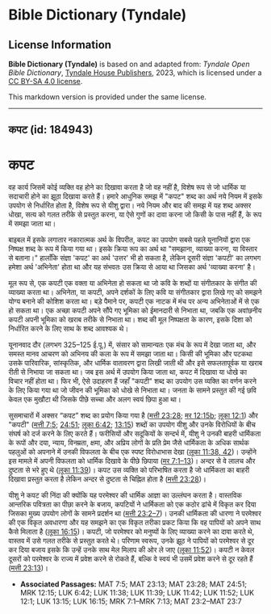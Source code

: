 # Bible Dictionary (Tyndale)

## License Information

**Bible Dictionary (Tyndale)** is based on and adapted from: _Tyndale Open Bible Dictionary_, [Tyndale House Publishers](https://tyndaleopenresources.com/), 2023, which is licensed under a [CC BY-SA 4.0 license](https://creativecommons.org/licenses/by-sa/4.0/legalcode.en).

This markdown version is provided under the same license.



--------------------------------

## कपट (id: 184943)

कपट
===

वह कार्य जिसमें कोई व्यक्ति वह होने का दिखावा करता है जो वह नहीं है, विशेष रूप से जो धार्मिक या सदाचारी होने का झूठा दिखावा करते हैं। हमारे आधुनिक समझ में "कपट" शब्द का अर्थ नये नियम में इसके उपयोग से निर्धारित होता है, विशेष रूप से यीशु द्वारा। नये नियम और बाद की समझ में यह शब्द अक्सर धोखा, सत्य को गलत तरीके से प्रस्तुत करना, या ऐसे गुणों का दावा करना जो किसी के पास नहीं हैं, के रूप में समझा जाता था।

बाइबल में इसके लगातार नकारात्मक अर्थ के विपरीत, कपट का उपयोग सबसे पहले यूनानियों द्वारा एक निष्पक्ष शब्द के रूप में किया गया था। इसके क्रिया रूप का अर्थ था "समझाना, व्याख्या करना, या विस्तार से बताना।" हालाँकि संज्ञा 'कपट' का अर्थ 'उत्तर' भी हो सकता है, लेकिन दूसरी संज्ञा 'कपटी' का लगभग हमेशा अर्थ 'अभिनेता' होता था और यह संभवतः उस क्रिया से आया था जिसका अर्थ 'व्याख्या करना' है।

मूल रूप से, एक कपटी एक वक्ता या अभिनेता हो सकता था जो कवि के शब्दों या संगीतकार के संगीत की व्याख्या करता था। अभिनेता, या कपटी, अपने दर्शकों के लिए कवि या संगीतकार द्वारा लिखे गए को समझने योग्य बनाने की कोशिश करता था। बड़े पैमाने पर, कपटी एक नाटक में मंच पर अन्य अभिनेताओं में से एक हो सकता था। एक अच्छा कपटी अपने सौंपे गए भूमिका को ईमानदारी से निभाता था, जबकि एक अवांछनीय कपटी अपनी भूमिका को खराब तरीके से निभाता था। शब्द की मूल निष्पक्षता के कारण, इसके दिशा को निर्धारित करने के लिए साथ के शब्द आवश्यक थे।

यूनानवाद दौर (लगभग 325–125 ई.पू.) में, संसार को सामान्यतः एक मंच के रूप में देखा जाता था, और समस्त मानव आचरण को अभिनय की कला के रूप में समझा जाता था। किसी की भूमिका और पटकथा उसके पारिवारिक, सांस्कृतिक, और धार्मिक वातावरण द्वारा लिखी जाती थी और इसे सफलतापूर्वक या खराब रीती से निभाया जा सकता था। जब इस अर्थ में उपयोग किया जाता था, कपट में दिखावा या धोखे का विचार नहीं होता था। फिर भी, ऐसे उदाहरण हैं जहाँ "कपटी" शब्द का उपयोग उस व्यक्ति का वर्णन करने के लिए किया गया था जो जीवन की भूमिका को धोखे से निभाता था। जनता के सामने प्रस्तुत की गई छवि केवल एक मुखौटा थी जिसके पीछे सच्चा और अलग स्वयं छिपा हुआ था।  
  
सुसमाचारों में अक्सर “कपट” शब्द का प्रयोग किया गया है ([मत्ती 23:28](https://ref.ly/Matt23:28); [मर 12:15b](https://ref.ly/Mark12:15); [लूका 12:1](https://ref.ly/Luke12:1)) और "कपटी" ([मत्ती 7:5](https://ref.ly/Matt7:5); [24:51](https://ref.ly/Matt24:51); [लूका 6:42](https://ref.ly/Luke6:42); [13:15](https://ref.ly/Luke13:15)) शब्दों का उपयोग यीशु और उनके विरोधियों के बीच संघर्ष को दर्ज करने के लिए करते हैं। फरीसियों और सदूकियों के सन्दर्भ में, यीशु ने उनकी बाहरी धार्मिकता के रूपों और दया, न्याय, विनम्रता, क्षमा, और अप्रिय लोगों के प्रति प्रेम जैसे धार्मिकता के अधिक सार्थक पहलुओं को अपनाने में उनकी विफलता के बीच एक स्पष्ट विरोधाभास देखा ([लूका 11:38, 42](https://ref.ly/Luke11:38,Luke11:42))। उन्होंने इस मामले में अपनी विफलता को धार्मिक दिखावे के पीछे छिपाया ([मर 7:1–13](https://ref.ly/Mark7:1-Mark7:13))। अन्दर से वे लालच और दुष्टता से भरे हुए थे ([लूका 11:39](https://ref.ly/Luke11:39))। कपट उस व्यक्ति को परिभाषित करता है जो धार्मिकता का बाहरी दिखावा प्रस्तुत करता है लेकिन अन्दर से दुष्टता से चिह्नित होता है ([मत्ती 23:28](https://ref.ly/Matt23:28))।

यीशु ने कपट की निंदा की क्योंकि यह परमेश्‍वर की धार्मिक आज्ञा का उल्लंघन करता है। वास्तविक आन्तरिक पवित्रता का पीछा करने के बजाय, कपटियों ने धार्मिकता को एक कठोर ढांचे में विकृत कर दिया जिसका मुख्य उपयोग लोगों के सामने प्रदर्शन था ([मत्ती 23:2–7](https://ref.ly/Matt23:2-Matt23:7))। उनकी धार्मिकता की धारणा ने परमेश्वर की एक विकृत अवधारणा और यह समझने का एक विकृत तरीका प्रकट किया कि वह पापियों को अपने साथ कैसे मिलाता है ([लूका 16:15](https://ref.ly/Luke16:15))। कपटी, जो परमेश्वर को मनुष्यों के लिए व्याख्या करने का दावा करते थे, वास्तव में उसे गलत तरीके से प्रस्तुत करते थे। परिणाम स्वरूप, उनके झूठ ने पापियों को परमेश्वर से दूर कर दिया बजाय इसके कि उन्हें उनके साथ मेल मिलाप की ओर ले जाए ([लूका 11:52](https://ref.ly/Luke11:52))। कपटी न केवल दूसरों को परमेश्वर के राज्य में प्रवेश करने से रोकते हैं, बल्कि वे स्वयं भी उसमें प्रवेश करने से दूर रहते हैं ([मत्ती 23:13](https://ref.ly/Matt23:13))।

* **Associated Passages:** MAT 7:5; MAT 23:13; MAT 23:28; MAT 24:51; MRK 12:15; LUK 6:42; LUK 11:38; LUK 11:39; LUK 11:42; LUK 11:52; LUK 12:1; LUK 13:15; LUK 16:15; MRK 7:1–MRK 7:13; MAT 23:2–MAT 23:7

